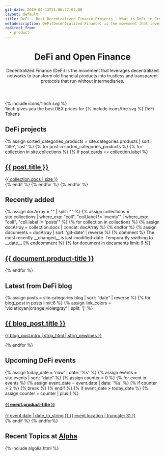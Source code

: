 ```yaml
---
git-date: 2019-04-13T21:06:27-07:00
layout: default
title: DeFi - Best Decentralized Finance Projects | What is DeFi in Crypto
metadescription: DeFi(Decentralized Finance) is the movement that leverages decentralized networks to transform old financial products into trustless and transparent protocols.
redirect_from:
  - product
---
```


<aside id='defi-search-fullpage'></aside>

<header class='main-page-header'>
	<h1>DeFi and Open Finance</h1>
	<span>
	Decentralized Finance (DeFi) is the movement that leverages decentralized networks to transform old financial products into trustless and transparent protocols that run without intermediaries.
	</span>
	<div id='defi-search'>
		<div id="search-searchbar"></div>
		<div id='search-powered-by'></div>
		<div class="post-list" id="search-hits">
		</div>
	</div>
</header>

<section class="banner">
  <div class="banner-content">
    <div class="banner-icon">{% include icons/1inch.svg %}</div>
    <div class="banner-description"><span class="fw-800">1inch</span> gives you the best <span class="separator"></span> DEX prices for {% include icons/fire.svg %}  DeFi Tokens</div>
  </div>
    <div class="circle circle-1"><span class="background"></span><span class="dot"></span></div>
    <div class="circle circle-2"><span class="background"></span><span class="dot"></span></div>
    <div class="circle circle-3"><span class="background"></span><span class="dot"></span></div>
    <div class="circle circle-4"><span class="background"></span><span class="dot"></span></div>
    <div class="circle circle-5"><span class="background"></span><span class="dot"></span></div>
</section>

<section>
  <h2 id="defi_projects" class='recently_added_annotation'>DeFi projects</h2>
  <div class="tiles floating grid">
    {% assign sorted_categories_products = site.categories.products | sort: 'title', 'last' %}
    {% for post in sorted_categories_products %}
      {% for collection in site.collections %}
        {% if post.cards == collection.label %}
          <article class="style{{ forloop.index | random_number: 0, 10 }}">
            <a href="{{ post.url }}">
              <h2>{{ post.title }}</h2>
              <span>{{ collection.docs | size }}</span>
            </a>
          </article>
        {% endif %}
      {% endfor %}
    {% endfor %}
  </div>
</section>

<section>
  <h2 class='recently_added_annotation'>Recently added</h2>
  <div class="tiles grid" id='recently_added_section'>
    {% assign docArray = "" | split: "" %}
    {% assign collections = site.collections | where_exp: "coll", "coll.label != 'events'" | where_exp: "coll", "coll.label != 'posts'"  %}
      {% for collection in collections %}
          {% assign docArray = collection.docs | concat: docArray %}
      {% endfor %}
      {% assign documents = docArray | sort: 'git-date' | reverse %}
    {% comment %} The most recently __changed__ is last-modified-date. Temporarily swithing to __date__ {% endcomment %}
    {% for document in documents limit: 6 %}
      <article>
        <a class='recent_blog_link' href="/product/{{ document.product-title | slugify: 'latin'}}">
          <img class="lazyload" data-src="{{ document.image }}">
          <h2>{{ document.product-title }}</h2>
        </a>
      </article>
    {% endfor %}
  </div>
</section>

<section>
  <h2 class='recently_added_annotation'>Latest from DeFi <span>blog</span></h2>
  <div class='latest_blog_sneak_peak'>
    {% assign posts = site.categories.blog | sort: "date" | reverse  %}
    {% for blog_post in posts limit:6 %}
    {% assign link_colors = 'violet|cyan|orange|violetgray' | split: '|' %}
      <article class='latest_blog_link recent-blog-color_{{ forloop.index | random_item: link_colors }}'>
        <a  href="{{ blog_post.permalink | prepend: '/' }}">
          <h2>{{ blog_post.title }}</h2>
          <p>{{ blog_post.intro | strip_html | strip_newlines }}</p>
        </a>
      </article>
    {% endfor %}
  </div>
</section>

<section>
  <h2 class='recently_added_annotation'>Upcoming DeFi events</h2>
  <div class='upcoming_events_cards'>
  {% assign today_date = 'now' | date: '%s' %}
  {% assign events = site.events | sort: "date" %}
  {% assign counter = 0 %}
  {% for event in events %}
    {% assign event_date = event.date | date: '%s' %}
    {% if counter > 2 %}
      {% break %}
    {% endif %}
    {% if event_date > today_date %}
      {% assign counter = counter | plus:1 %}
      <article>
        <a href='{{event.product-url}}'>
          <img class="lazyload" data-src='{{event.image}}'>
          <div class='event_card_info_part'>
            <h4>{{ event.product-title }}</h4>
            <div class='event_card_details'>
              <date>
                {{ event.date | date_to_string }}
              </date>
              <span> {{ event.location | truncate: 31 }} </span>
            </div>
          </div>
        </a>
      </article>
    {% endif %}
  {% endfor%}
  </div>
</section>

<section>
  <h2 class='recently_added_annotation'>Recent Topics at <a href="https://alpha.defiprime.com/">Alpha</a></h2>
  <div class='latest_alpha'></div>
</section>


{% include algolia.html %}
